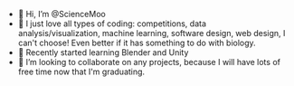 - 👋 Hi, I’m @ScienceMoo
- 👀 I just love all types of coding: competitions, data analysis/visualization, machine learning, software design, web design, I can't choose! Even better if it has something to do with biology.
- 🌱 Recently started learning Blender and Unity
- 💞️ I’m looking to collaborate on any projects, because I will have lots of free time now that I'm graduating.

<!---
ScienceMoo/ScienceMoo is a ✨ special ✨ repository because its `README.md` (this file) appears on your GitHub profile.
You can click the Preview link to take a look at your changes.
--->
